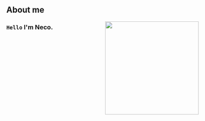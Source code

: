 ## About me

<img align="right" width="245" src="https://i.postimg.cc/W3y9FhPr/noctis.gif"/>

### `Hello` I'm Neco.

